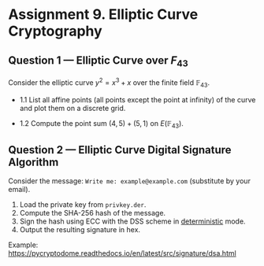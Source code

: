 # Assignment 9. Elliptic Curve Cryptography

## Question 1 — Elliptic Curve over $F_{43}$

Consider the elliptic curve $y^2 = x^3 + x$ over the finite field $\mathbb{F}_{43}$.

- 1.1 List all affine points (all points except the point at infinity) of the curve and plot them on a discrete grid.

- 1.2 Compute the point sum $(4, 5) + (5, 1)$ on $E(\mathbb{F}_{43})$.


## Question 2 — Elliptic Curve Digital Signature Algorithm

Consider the message: ```Write me: example@example.com``` (substitute by your email).

1. Load the private key from `privkey.der`.
2. Compute the SHA-256 hash of the message.
3. Sign the hash using ECC with the DSS scheme in [deterministic](https://datatracker.ietf.org/doc/html/rfc6979) mode.
4. Output the resulting signature in hex.

Example: https://pycryptodome.readthedocs.io/en/latest/src/signature/dsa.html